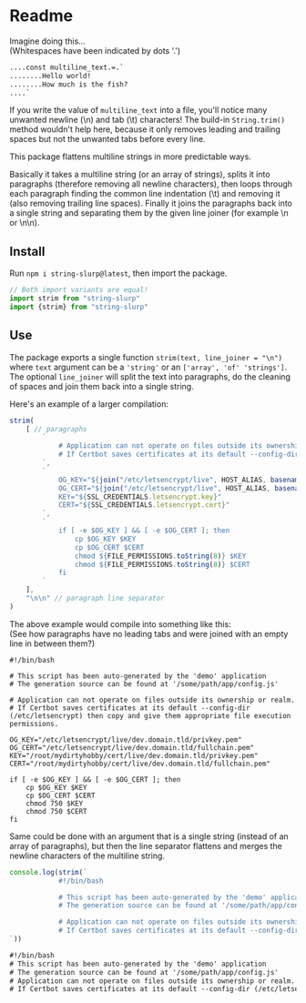 # Readme

Imagine doing this...
<br>(Whitespaces have been indicated by dots '.')

```txt
....const multiline_text.=.`
........Hello world!
........How much is the fish?
....`
```

If you write the value of `multiline_text` into a file, you'll notice many unwanted newline (\n) and tab (\t) characters! The build-in `String.trim()` method wouldn't help here, because it only removes leading and trailing spaces but not the unwanted tabs before every line.

This package flattens multiline strings in more predictable ways.

Basically it takes a multiline string (or an array of strings), splits it into paragraphs (therefore removing all newline characters), then loops through each paragraph finding the common line indentation (\t) and removing it (also removing trailing line spaces). Finally it joins the paragraphs back into a single string and separating them by the given line joiner (for example \n or \n\n).

## Install

Run `npm i string-slurp@latest`, then import the package.

```js
// Both import variants are equal!
import strim from "string-slurp"
import {strim} from "string-slurp"
```

## Use

The package exports a single function `strim(text, line_joiner = "\n")` where `text` argument can be a `'string'` or an `['array', 'of' 'strings']`. The optional `line_joiner` will split the text into paragraphs, do the cleaning of spaces and join them back into a single string.

Here's an example of a larger compilation:

```js
strim(
    [ // paragraphs
        `
            # Application can not operate on files outside its ownership or realm.
            # If Certbot saves certificates at its default --config-dir (/etc/letsencrypt) then copy and give them appropriate file execution permissions.
        `,
        `
            OG_KEY="${join("/etc/letsencrypt/live", HOST_ALIAS, basename(SSL_CREDENTIALS.letsencrypt.key))}"
            OG_CERT="${join("/etc/letsencrypt/live", HOST_ALIAS, basename(SSL_CREDENTIALS.letsencrypt.cert))}"
            KEY="${SSL_CREDENTIALS.letsencrypt.key}"
            CERT="${SSL_CREDENTIALS.letsencrypt.cert}"
        `,
        `
            if [ -e $OG_KEY ] && [ -e $OG_CERT ]; then
                cp $OG_KEY $KEY
                cp $OG_CERT $CERT
                chmod ${FILE_PERMISSIONS.toString(8)} $KEY
                chmod ${FILE_PERMISSIONS.toString(8)} $CERT
            fi
        `
    ],
    "\n\n" // paragraph line separator
)
```

The above example would compile into something like this:<br>
(See how paragraphs have no leading tabs and were joined with an empty line in between them?)

```shell
#!/bin/bash

# This script has been auto-generated by the 'demo' application
# The generation source can be found at '/some/path/app/config.js'

# Application can not operate on files outside its ownership or realm.
# If Certbot saves certificates at its default --config-dir (/etc/letsencrypt) then copy and give them appropriate file execution permissions.

OG_KEY="/etc/letsencrypt/live/dev.domain.tld/privkey.pem"
OG_CERT="/etc/letsencrypt/live/dev.domain.tld/fullchain.pem"
KEY="/root/mydirtyhobby/cert/live/dev.domain.tld/privkey.pem"
CERT="/root/mydirtyhobby/cert/live/dev.domain.tld/fullchain.pem"

if [ -e $OG_KEY ] && [ -e $OG_CERT ]; then
	cp $OG_KEY $KEY
	cp $OG_CERT $CERT
	chmod 750 $KEY
	chmod 750 $CERT
fi
```

Same could be done with an argument that is a single string (instead of an array of paragraphs), but then the line separator flattens and merges the newline characters of the multiline string.

```js
console.log(strim(`
            #!/bin/bash

            # This script has been auto-generated by the 'demo' application
            # The generation source can be found at '/some/path/app/config.js'

            # Application can not operate on files outside its ownership or realm.
            # If Certbot saves certificates at its default --config-dir (/etc/letsencrypt) then copy and give them appropriate file execution permissions.
`))
```
```txt
#!/bin/bash
# This script has been auto-generated by the 'demo' application
# The generation source can be found at '/some/path/app/config.js'
# Application can not operate on files outside its ownership or realm.
# If Certbot saves certificates at its default --config-dir (/etc/letsencrypt) then copy and give them appropriate file execution permissions.
```
